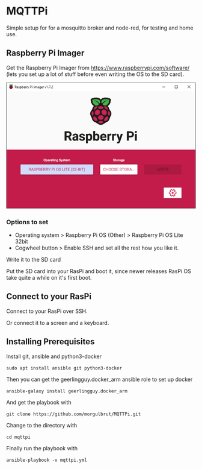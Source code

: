 # MQTTPi

Simple setup for for a mosquitto broker and node-red, for testing and home use.


## Raspberry Pi Imager

Get the Raspberry Pi Imager from https://www.raspberrypi.com/software/ (lets you set up a lot of stuff before even writing the OS to the SD card).

![](imgs/Raspberry%20Pi%20Imager%20v1.7.2.png)

### Options to set

* Operating system > Raspberry Pi OS (Other) > Raspberry Pi OS Lite 32bit
* Cogwheel button > Enable SSH and set all the rest how you like it.

Write it to the SD card

Put the SD card into your RasPi and boot it, since newer releases RasPi OS take quite a while on it's first boot.

## Connect to your RasPi

Connect to your RasPi over SSH. 

Or connect it to a screen and a keyboard.

## Installing Prerequisites

Install git, ansible and python3-docker

```
sudo apt install ansible git python3-docker
```

Then you can get the geerlingguy.docker_arm ansible role to set up docker

```
ansible-galaxy install geerlingguy.docker_arm
```

And get the playbook with 

```
git clone https://github.com/morgulbrut/MQTTPi.git
```

Change to the directory with 

```
cd mqttpi
```

Finally run the playbook with 

```
ansible-playbook -v mqttpi.yml
```


